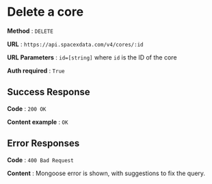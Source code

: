 # Delete a core

**Method** : `DELETE`

**URL** : `https://api.spacexdata.com/v4/cores/:id`

**URL Parameters** : `id=[string]` where `id` is the ID of the core

**Auth required** : `True`

## Success Response

**Code** : `200 OK`

**Content example** : `OK`

## Error Responses

**Code** : `400 Bad Request`

**Content** : Mongoose error is shown, with suggestions to fix the query.
